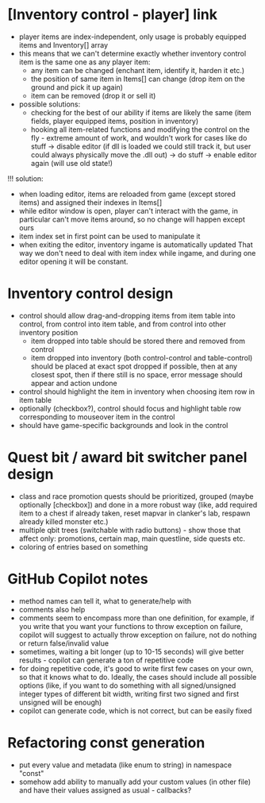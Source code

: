 # [Inventory control - player] link
- player items are index-independent, only usage is probably equipped items and Inventory[] array
- this means that we can't determine exactly whether inventory control item is the same one as any player item:
	- any item can be changed (enchant item, identify it, harden it etc.)
	- the position of same item in Items[] can change (drop item on the ground and pick it up again)
	- item can be removed (drop it or sell it)
- possible solutions:
	- checking for the best of our ability if items are likely the same (item fields, player equipped items, position in inventory)
	- hooking all item-related functions and modifying the control on the fly - extreme amount of work, and wouldn't work for cases like do stuff -> disable editor (if dll is loaded we could still track it, but user could always physically move the .dll out) -> do stuff -> enable editor again (will use old state!)

!!! solution:
- when loading editor, items are reloaded from game (except stored items) and assigned their indexes in Items[]
- while editor window is open, player can't interact with the game, in particular can't move items around, so no change will happen except ours
- item index set in first point can be used to manipulate it
- when exiting the editor, inventory ingame is automatically updated
That way we don't need to deal with item index while ingame, and during one editor opening it will be constant.

# Inventory control design
- control should allow drag-and-dropping items from item table into control, from control into item table, and from control into other inventory position
    - item dropped into table should be stored there and removed from control
	- item dropped into inventory (both control-control and table-control) should be placed at exact spot dropped if possible, then at any closest spot, then if there still is no space, error message should appear and action undone
- control should highlight the item in inventory when choosing item row in item table
- optionally (checkbox?), control should focus and highlight table row corresponding to mouseover item in the control
- should have game-specific backgrounds and look in the control

# Quest bit / award bit switcher panel design
- class and race promotion quests should be prioritized, grouped (maybe optionally [checkbox]) and done in a more robust way (like, add required item to a chest if already taken, reset mapvar in clanker's lab, respawn already killed monster etc.)
- multiple qbit trees (switchable with radio buttons) - show those that affect only: promotions, certain map, main questline, side quests etc.
- coloring of entries based on something

# GitHub Copilot notes
- method names can tell it, what to generate/help with
- comments also help
- comments seem to encompass more than one definition, for example, if you write that you want your functions to throw exception on failure, copilot will suggest to actually throw exception on failure, not do nothing or return false/invalid value
- sometimes, waiting a bit longer (up to 10-15 seconds) will give better results - copilot can generate a ton of repetitive code
- for doing repetitive code, it's good to write first few cases on your own, so that it knows what to do. Ideally, the cases should include all possible options (like, if you want to do something with all signed/unsigned integer types of different bit width, writing first two signed and first unsigned will be enough)
- copilot can generate code, which is not correct, but can be easily fixed

# Refactoring const generation
- put every value and metadata (like enum to string) in namespace "const"
- somehow add ability to manually add your custom values (in other file) and have their values assigned as usual - callbacks?